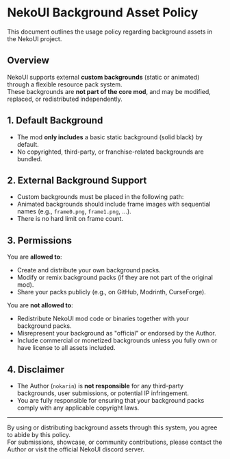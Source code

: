 # NekoUI Background Asset Policy
This document outlines the usage policy regarding background assets in the NekoUI project.

## Overview
NekoUI supports external **custom backgrounds** (static or animated) through a flexible resource pack system.  
These backgrounds are **not part of the core mod**, and may be modified, replaced, or redistributed independently.

## 1. Default Background
- The mod **only includes** a basic static background (solid black) by default.
- No copyrighted, third-party, or franchise-related backgrounds are bundled.

## 2. External Background Support
- Custom backgrounds must be placed in the following path:
- Animated backgrounds should include frame images with sequential names (e.g., `frame0.png`, `frame1.png`, ...).
- There is no hard limit on frame count.

## 3. Permissions
You are **allowed to**:
- Create and distribute your own background packs.
- Modify or remix background packs (if they are not part of the original mod).
- Share your packs publicly (e.g., on GitHub, Modrinth, CurseForge).

You are **not allowed to**:
- Redistribute NekoUI mod code or binaries together with your background packs.
- Misrepresent your background as "official" or endorsed by the Author.
- Include commercial or monetized backgrounds unless you fully own or have license to all assets included.

## 4. Disclaimer
- The Author (`nokarin`) is **not responsible** for any third-party backgrounds, user submissions, or potential IP infringement.
- You are fully responsible for ensuring that your background packs comply with any applicable copyright laws.
---
By using or distributing background assets through this system, you agree to abide by this policy.  
For submissions, showcase, or community contributions, please contact the Author or visit the official NekoUI discord server.